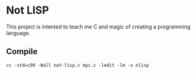 # Not LISP

This project is intented to teach me C and magic of creating a programming language.

## Compile
`cc -std=c99 -Wall not-lisp.c mpc.c -ledit -lm -o nlisp`
